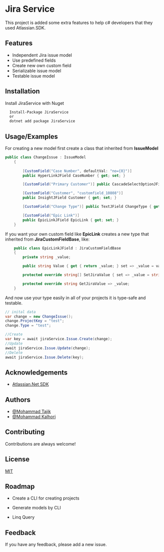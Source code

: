 # Jira Service

This project is added some extra features to help c# developers that they used Atlassian.SDK.


## Features

- Independent Jira issue model
- Use predefined fields
- Create new own custom field
- Serializable issue model
- Testable issue model


## Installation

Install JiraService with Nuget

```bash
  Install-Package JiraService
  or
  dotnet add package JiraService
```
    


## Usage/Examples

For creating a new model first create a class that inherited from **IssueModel**
```cs
public class ChangeIssue : IssueModel
    {
        
        [CustomField("Case Number", defaultVal: "no={0}")]
        public HyperLinkJField CaseNumber { get; set; }

        [CustomField("Primary Customer")] public CascadeSelectOptionJField PrimaryCustomer { get; set; }

        [CustomField("Customer", "customfield_10808")]
        public InsightJField Customer { get; set; }

        [CustomField("Change Type")] public TextJField ChangeType { get; set; }

        [CustomField("Epic Link")]
        public EpicLinkJField EpicLink { get; set; }
    }
```
If you want your own custom field like **EpicLink** creates a new type that inherited from **JiraCustomFieldBase**, like:

```cs
    public class EpicLinkJField : JiraCustomFieldBase
    {
        private string _value;

        public string Value { get { return _value; } set => _value = value; }

        protected override string[] SetJiraValue { set => _value = string.Join("", value); }

        protected override string GetJiraValue => _value;
    }
```
And now use your type easily in all of your projects it is type-safe and testable.
```cs
// inital data
var change = new ChangeIssue();
change.ProjectKey = "test";
change.Type = "test";

//Create
var key = await jiraService.Issue.Create(change);
//Update
await jiraService.Issue.Update(change);
//Delete
await jiraService.Issue.Delete(key);

```
## Acknowledgements

 - [Atlassian.Net SDK](https://bitbucket.org/farmas/atlassian.net-sdk)

## Authors

- [@Mohammad Tajik](https://github.com/mtss92)
- [@Mohammad Kalhori](https://github.com/kalhorim)


## Contributing

Contributions are always welcome!

## License

[MIT](https://choosealicense.com/licenses/mit/)

## Roadmap

- Create a CLI for creating projects

- Generate models by CLI

- Linq Query


## Feedback

If you have any feedback, please add a new issue.

